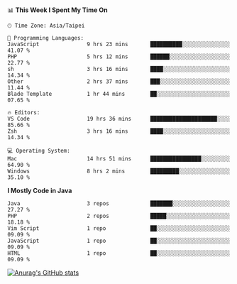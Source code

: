 <!--
<table>
  <tr>
    <td>
      <img src="./devcard.svg" alt="A dev card" width="400" hight="100%">
    </td>
    <td>
      <p>### Hi there 👋</p>
      <p>**treevel/treevel** is a ✨ _special_ ✨ repository because its `README.md` (this file) appears on your GitHub profile.</p>
      <p>Here are some ideas to get you started:</p>
      <p>- 🔭 I’m currently working on ...</p>
      <p>- 🌱 I’m currently learning ...</p>
      <p>- 👯 I’m looking to collaborate on ...</p>
      <p>- 🤔 I’m looking for help with ...</p>
      <p>- 💬 Ask me about ...</p>
      <p>- 📫 How to reach me: ...</p>
      <p>- 😄 Pronouns: ...</p>
      <p>- ⚡ Fun fact: ...</p>
    </td>
  </tr>
</table>
-->

<!--START_SECTION:waka-->
📊 **This Week I Spent My Time On** 

```text
🕑︎ Time Zone: Asia/Taipei

💬 Programming Languages: 
JavaScript               9 hrs 23 mins       ██████████░░░░░░░░░░░░░░░   41.07 % 
PHP                      5 hrs 12 mins       ██████░░░░░░░░░░░░░░░░░░░   22.77 % 
sh                       3 hrs 16 mins       ████░░░░░░░░░░░░░░░░░░░░░   14.34 % 
Other                    2 hrs 37 mins       ███░░░░░░░░░░░░░░░░░░░░░░   11.44 % 
Blade Template           1 hr 44 mins        ██░░░░░░░░░░░░░░░░░░░░░░░   07.65 % 

🔥 Editors: 
VS Code                  19 hrs 36 mins      █████████████████████░░░░   85.66 % 
Zsh                      3 hrs 16 mins       ████░░░░░░░░░░░░░░░░░░░░░   14.34 % 

💻 Operating System: 
Mac                      14 hrs 51 mins      ████████████████░░░░░░░░░   64.90 % 
Windows                  8 hrs 2 mins        █████████░░░░░░░░░░░░░░░░   35.10 % 
```

**I Mostly Code in Java** 

```text
Java                     3 repos             ███████░░░░░░░░░░░░░░░░░░   27.27 % 
PHP                      2 repos             █████░░░░░░░░░░░░░░░░░░░░   18.18 % 
Vim Script               1 repo              ██░░░░░░░░░░░░░░░░░░░░░░░   09.09 % 
JavaScript               1 repo              ██░░░░░░░░░░░░░░░░░░░░░░░   09.09 % 
HTML                     1 repo              ██░░░░░░░░░░░░░░░░░░░░░░░   09.09 % 
```




<!--END_SECTION:waka-->

<!-- GitHub Stats Card-->
[![Anurag's GitHub stats](https://github-readme-stats.vercel.app/api?username=treevel&show_icons=true&theme=monokai&count_private=true)](https://github.com/anuraghazra/github-readme-stats)
